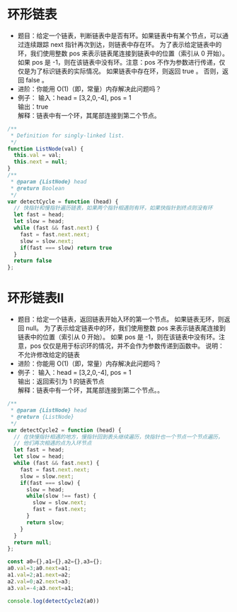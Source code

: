 # 环形链表
* 题目：给定一个链表，判断链表中是否有环。如果链表中有某个节点，可以通过连续跟踪 next 指针再次到达，则链表中存在环。 为了表示给定链表中的环，我们使用整数 pos 来表示链表尾连接到链表中的位置（索引从 0 开始）。 如果 pos 是 -1，则在该链表中没有环。注意：pos 不作为参数进行传递，仅仅是为了标识链表的实际情况。
如果链表中存在环，则返回 true 。 否则，返回 false 。
* 进阶：你能用 O(1)（即，常量）内存解决此问题吗？
* 例子：
输入：head = [3,2,0,-4], pos = 1<br>
输出：true<br>
解释：链表中有一个环，其尾部连接到第二个节点。

```js
/**
 * Definition for singly-linked list.
 */
function ListNode(val) {
  this.val = val;
  this.next = null;
}
/**
 * @param {ListNode} head
 * @return Boolean
 */
var detectCycle = function (head) {
  // 快指针和慢指针遍历链表，如果两个指针相遇则有环，如果快指针到终点则没有环
  let fast = head;
  let slow = head;
  while (fast && fast.next) {
    fast = fast.next.next;
    slow = slow.next;
    if(fast === slow) return true
  }
  return false
};
```

# 环形链表II
* 题目：给定一个链表，返回链表开始入环的第一个节点。 如果链表无环，则返回 null。
为了表示给定链表中的环，我们使用整数 pos 来表示链表尾连接到链表中的位置（索引从 0 开始）。 如果 pos 是 -1，则在该链表中没有环。注意，pos 仅仅是用于标识环的情况，并不会作为参数传递到函数中。
说明：不允许修改给定的链表
* 进阶：你能用 O(1)（即，常量）内存解决此问题吗？
* 例子：
输入：head = [3,2,0,-4], pos = 1<br>
输出：返回索引为 1 的链表节点<br>
解释：链表中有一个环，其尾部连接到第二个节点。。
```js
/**
 * @param {ListNode} head
 * @return {ListNode}
 */
var detectCycle2 = function (head) {
  // 在快慢指针相遇的地方，慢指针回到表头继续遍历，快指针也一个节点一个节点遍历，
  // 他们再次相遇的点为入环节点
  let fast = head;
  let slow = head;
  while (fast && fast.next) {
    fast = fast.next.next;
    slow = slow.next;
    if(fast === slow) {
      slow = head;
      while(slow !== fast) {
        slow = slow.next;
        fast = fast.next;
      }
      return slow;
    }
  }
  return null;
};

const a0={},a1={},a2={},a3={};
a0.val=3;a0.next=a1;
a1.val=2;a1.next=a2;
a2.val=0;a2.next=a3;
a3.val=-4;a3.next=a1;

console.log(detectCycle2(a0))
```
